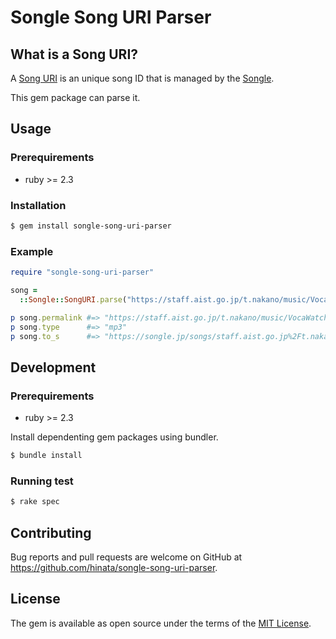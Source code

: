 # Songle Song URI Parser

## What is a Song URI?

A [Song URI](//songle.jp/songs/staff.aist.go.jp%2Ft.nakano%2Fmusic%2FVocaWatcher.Prologue.Miku.mp3) is an unique song ID that is managed by the [Songle](//songle.jp).

This gem package can parse it.

## Usage

### Prerequirements

- ruby >= 2.3

### Installation

```sh
$ gem install songle-song-uri-parser
```

### Example

```ruby
require "songle-song-uri-parser"

song =
  ::Songle::SongURI.parse("https://staff.aist.go.jp/t.nakano/music/VocaWatcher.Prologue.Miku.mp3")

p song.permalink #=> "https://staff.aist.go.jp/t.nakano/music/VocaWatcher.Prologue.Miku.mp3"
p song.type      #=> "mp3"
p song.to_s      #=> "https://songle.jp/songs/staff.aist.go.jp%2Ft.nakano%2Fmusic%2FVocaWatcher.Prologue.Miku.mp3"
```

## Development

### Prerequirements

- ruby >= 2.3

Install dependenting gem packages using bundler.

```sh
$ bundle install
```

### Running test

```sh
$ rake spec
```

## Contributing

Bug reports and pull requests are welcome on GitHub at https://github.com/hinata/songle-song-uri-parser.

## License

The gem is available as open source under the terms of the [MIT License](https://opensource.org/licenses/MIT).
